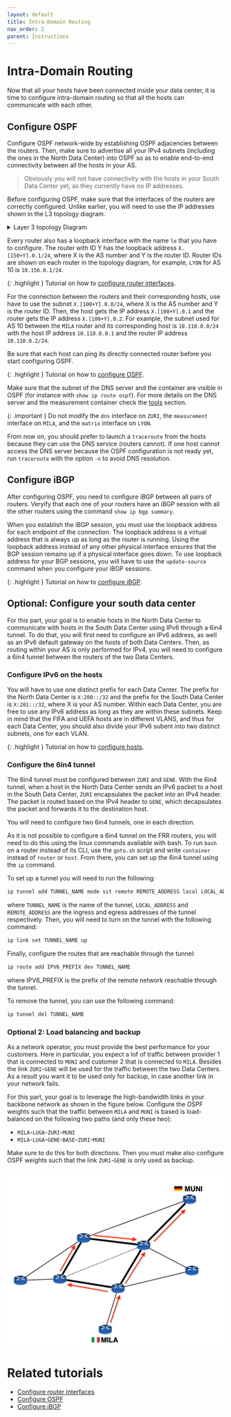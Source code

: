 ```yaml
---
layout: default
title: Intra-Domain Routing
nav_order: 2
parent: Instructions
---
```


# Intra-Domain Routing

Now that all your hosts have been connected inside your data center, it is time to
configure intra-domain routing so that all the hosts can communicate with each other.

## Configure OSPF

Configure OSPF network-wide by establishing OSPF adjacencies between the routers.
Then, make sure to advertise all your IPv4 subnets (including the ones in the
North Data Center) into OSPF so as to enable end-to-end connectivity between
all the hosts in your AS.

> Obviously you will not have connectivity with the hosts in your South Data Center
> yet, as they currently have no IP addresses.

Before configuring OSPF, make sure that the interfaces of the routers are correctly configured.
Unlike earlier, you will need to use the IP addresses shown in the L3 topology diagram.

<details markdown="block">
<summary>Layer 3 topology Diagram </summary>

![layer3-network](../images/l3-network.png)

</details>

Every router also has a loopback interface with the name `lo` that you have to configure.
The router with ID Y has the loopback address `X.[150+Y].0.1/24`, where X
is the AS number and Y is the router ID.
Router IDs are shown on each router in the topology diagram, for example,
`LYON` for AS 10 is `10.156.0.1/24`.

{: .highlight }
Tutorial on how to [configure router interfaces](../tutorial/routing/routerinterfaces).

For the connection between the routers and their corresponding hosts, use have
to use the subnet `X.[100+Y].0.0/24`, where X is the AS number and Y is the router ID.
Then, the host gets the IP address `X.[100+Y].0.1` and the router gets the
IP address `X.[100+Y].0.2`.
For example, the subnet used for AS 10 between the `MILA` router and its
corresponding host is `10.110.0.0/24` with the host IP address `10.110.0.0.1`
and the router IP address `10.110.0.2/24`.

Be sure that each host can ping its directly connected router before you
start configuring OSPF.

{: .highlight }
Tutorial on how to [configure OSPF](../tutorial/routing/OSPF).

Make sure that the subnet of the DNS server and the container are visible
in OSPF (for instance with `show ip route ospf`).
For more details on the DNS server and the measurement container check
the [tools](tools) section.

{: .important }
Do not modify the `dns` interface on `ZURI`, the `measurement` interface
on `MILA`, and the `matrix` interface on `LYON`.

From now on, you should prefer to launch a `traceroute` from the hosts
because they can use the DNS service (routers cannot).
If one host cannot access the DNS server because the OSPF configuration is
not ready yet, run `traceroute` with the option `-n` to avoid DNS resolution.

## Configure iBGP

After configuring OSPF, you need to configure iBGP between all pairs of routers.
Veryify that each one of your routers have an iBGP session with all the other
routers using the command `show ip bgp summary`.

When you establish the iBGP session, you must use the loopback address for
each endpoint of the connection. The loopback address is a virtual address
that is always up as long as the router is running.
Using the loopback address instead of any other physical interface
ensures that the BGP session remains up if a physical interface goes down.
To use loopback address for your BGP sessions, you will have to use the
`update-source` command when you configure your iBGP sessions.

{: .highlight }
Tutorial on how to [configure iBGP](../tutorial/routing/BGP).

## Optional: Configure your south data center

For this part, your goal is to enable hosts in the North Data Center to communicate
with hosts in the South Data Center using IPv6 through a 6in4 tunnel.
To do that, you will first need to configure an IPv6 address, as well as an IPv6
default gateway on the hosts of both Data Centers.
Then, as routing within your AS is only performed for IPv4, you will need
to configure a 6in4 tunnel between the routers of the two Data Centers.

### Configure IPv6 on the hosts

You will have to use one distinct prefix for each Data Center.
The prefix for the North Data Center is `X:200::/32` and the prefix for the
South Data Center is `X:201::/32`, where X is your AS number.
Within each Data Center, you are free to use any IPv6 address as long as
they are within these subnets.
Keep in mind that the FIFA and UEFA hosts are in different VLANS, and thus
for each Data Center, you should also divide your IPv6 subent into two
distinct subnets, one for each VLAN.

{: .highlight }
Tutorial on how to [configure hosts](../tutorial/configure-host).

### Configure the 6in4 tunnel

The 6in4 tunnel must be configured between `ZURI` and `GENE`.
With the 6in4 tunnel, when a host in the North Data Center sends an IPv6 packet
to a host in the South Data Center, `ZURI` encapsulates the packet into an
IPv4 header.
The packet is routed based on the IPv4 header to `GENE`, which decapsulates
the packet and forwards it to the destination host.

You will need to configure two 6in4 tunnels, one in each direction.

As it is not possible to configure a 6in4 tunnel on the FRR routers, you will
need to do this using the linux commands available with bash.
To run `bash` on a router instead of its CLI, use the `goto.sh` script and
write `container` instead of `router` or `host`.
From there, you can set up the 6in4 tunnel using the `ip` command.

To set up a tunnel you will need to run the following:

```bash
ip tunnel add TUNNEL_NAME mode sit remote REMOTE_ADDRESS local LOCAL_ADDRESS ttl 255
```

where `TUNNEL_NAME` is the name of the tunnel, `LOCAL_ADDRESS` and `REMOTE_ADDRESS`
are the ingress and egress addresses of the tunnel respectively.
Then, you will need to turn on the tunnel with the following command:

```bash
ip link set TUNNEL_NAME up
```

Finally, configure the routes that are reachable through the tunnel:

```bash
ip route add IPV6_PREFIX dev TUNNEL_NAME
```
where IPV6_PREFIX is the prefix of the remote network reachable through the tunnel.

To remove the tunnel, you can use the following command:

```bash
ip tunnel del TUNNEL_NAME
```

### Optional 2: Load balancing and backup

As a network operator, you must provide the best performance for your customers.
Here in particular, you expect a lof of traffic between provider 1 that is
connected to `MUNI` and customer 2 that is connected to `MILA`.
Besides the link `ZURI`-`GENE` will be used for the traffic between the two
Data Centers.
As a result you want it to be used only for backup, in case another link
in your network fails.

For this part, your goal is to leverage the high-bandwidth links in your
backbone network as shown in the figure below.
Configure the OSPF weights such that the traffic between `MILA` and `MUNI` is based is load-balanced
on the following two paths (and only these two):
- `MILA`-`LUGA`-`ZURI`-`MUNI`
- `MILA`-`LUGA`-`GENE`-`BASE`-`ZURI`-`MUNI`

Make sure to do this for both directions.
Then you must make also configure OSPF weights such that the link `ZURI`-`GENE`
is only used as backup.

![ospf-weights](../images/ospf.png)


# Related tutorials

- [Configure router interfaces](../tutorial/routing/routerinterfaces)
- [Configure OSPF](../tutorial/routing/ospf)
- [Configure iBGP](../tutorial/routing/BGP)